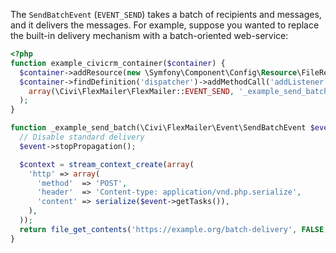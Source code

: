 The `SendBatchEvent` (`EVENT_SEND`) takes a batch of recipients and messages, and it delivers the messages.  For example, suppose you wanted to
replace the built-in delivery mechanism with a batch-oriented web-service:

```php
<?php
function example_civicrm_container($container) {
  $container->addResource(new \Symfony\Component\Config\Resource\FileResource(__FILE__));
  $container->findDefinition('dispatcher')->addMethodCall('addListener',
    array(\Civi\FlexMailer\FlexMailer::EVENT_SEND, '_example_send_batch')
  );
}

function _example_send_batch(\Civi\FlexMailer\Event\SendBatchEvent $event) {
  // Disable standard delivery
  $event->stopPropagation();

  $context = stream_context_create(array(
    'http' => array(
      'method'  => 'POST',
      'header'  => 'Content-type: application/vnd.php.serialize',
      'content' => serialize($event->getTasks()),
    ),
  ));
  return file_get_contents('https://example.org/batch-delivery', FALSE, $context);
}

```
